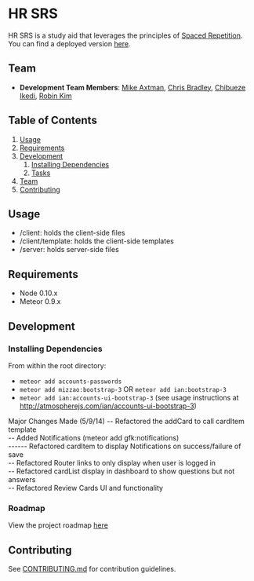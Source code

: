 # HR SRS

HR SRS is a study aid that leverages the principles of [Spaced Repetition](http://en.wikipedia.org/wiki/Spaced_repetition). You can find a deployed version [here](http://hr-srs.meteor.com/).

## Team

  - __Development Team Members__: [Mike Axtman](https://github.com/mdaxtman), [Chris Bradley](https://github.com/chrbradley), [Chibueze Ikedi](https://github.com/icukaegbu), [Robin Kim](https://github.com/therobinkim)

## Table of Contents

1. [Usage](#Usage)
1. [Requirements](#requirements)
1. [Development](#development)
    1. [Installing Dependencies](#installing-dependencies)
    1. [Tasks](#tasks)
1. [Team](#team)
1. [Contributing](#contributing)

## Usage

* /client: holds the client-side files
* /client/template: holds the client-side templates
* /server: holds server-side files


## Requirements

- Node 0.10.x
- Meteor 0.9.x


## Development

### Installing Dependencies

From within the root directory:

* `meteor add accounts-passwords`
* `meteor add mizzao:bootstrap-3` OR `meteor add ian:bootstrap-3`
* `meteor add ian:accounts-ui-bootstrap-3` (see usage instructions at http://atmospherejs.com/ian/accounts-ui-bootstrap-3)

Major Changes Made (5/9/14)
-- Refactored the addCard to call cardItem template <br/>
-- Added Notifications (meteor add gfk:notifications) <br/>
------ Refactored cardItem to display Notifications on success/failure of save<br/>
-- Refactored Router links to only display when user is logged in<br/>
-- Refactored cardList display in dashboard to show questions but not answers<br/>
-- Refactored Review Cards UI and functionality


### Roadmap

View the project roadmap [here](https://waffle.io/HRR1SRS/SpacedRepetition)


## Contributing

See [CONTRIBUTING.md](CONTRIBUTING.md) for contribution guidelines.
